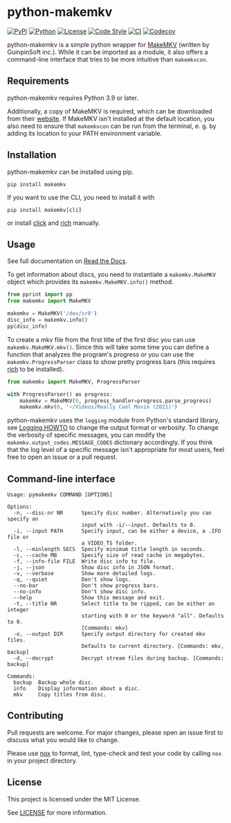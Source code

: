 # python-makemkv

[![PyPI](https://img.shields.io/pypi/v/makemkv.svg?logo=pypi)](https://pypi.python.org/pypi/makemkv)
[![Python](https://img.shields.io/pypi/pyversions/makemkv.svg?logo=python)](https://pypi.python.org/pypi/makemkv)
[![License](https://img.shields.io/pypi/l/makemkv.svg)](https://pypi.python.org/pypi/makemkv)
[![Code Style](https://img.shields.io/badge/code%20style-black-black)](https://github.com/psf/black)
[![CI](https://github.com/d-k-bo/python-makemkv/actions/workflows/ci.yml/badge.svg)](https://github.com/d-k-bo/python-makemkv/actions/workflows/ci.yml)
[![Codecov](https://img.shields.io/codecov/c/github/d-k-bo/python-makemkv)](https://app.codecov.io/gh/d-k-bo/python-makemkv)

python-makemkv is a simple python wrapper for [MakeMKV](https://www.makemkv.com/) (written by
GuinpinSoft inc.). While it can be imported as a module, it also offers
a command-line interface that tries to be more intuitive than
`makemkvcon`.

## Requirements

python-makemkv requires Python 3.9 or later.

Additionally, a copy of MakeMKV is required, which can be downloaded
from their [website](https://www.makemkv.com/). If MakeMKV isn't installed at the default location, you also need to ensure
that `makemkvcon` can be run from the terminal, e. g. by adding its
location to your PATH environment variable.

## Installation

python-makemkv can be installed using pip.

```
pip install makemkv
```

If you want to use the CLI, you need to install it with

```
pip install makemkv[cli]
```

or install [click](https://github.com/pallets/click) and [rich](https://github.com/Textualize/rich) manually.

## Usage

See full documentation on [Read the
Docs](https://python-makemkv.readthedocs.io/en/latest/index.html).

To get information about discs, you need to instantiate a
`makemkv.MakeMKV` object which provides its `makemkv.MakeMKV.info()`
method.

```python
from pprint import pp
from makemkv import MakeMKV

makemkv = MakeMKV('/dev/sr0')
disc_info = makemkv.info()
pp(disc_info)

```

To create a mkv file from the first title of the first disc you can use
`makemkv.MakeMKV.mkv()`. Since this will take some time you can define a
function that analyzes the program\'s progress or you can use the
`makemkv.ProgressParser` class to show pretty progress bars
(this requires [rich](https://github.com/Textualize/rich) to be installed).

```python
from makemkv import MakeMKV, ProgressParser

with ProgressParser() as progress:
    makemkv = MakeMKV(0, progress_handler=progress.parse_progress)
    makemkv.mkv(0, '~/Videos/Really Cool Movie (2021)')
```

python-makemkv uses the `logging` module from Python's standard library,
see [Logging HOWTO](https://docs.python.org/3/howto/logging.html) to change
the output format or verbosity. To change the verbosity of specific
messages, you can modify the `makemkv.output_codes.MESSAGE_CODES`
dictionary accordingly. If you think that the log level of a specific
message isn't appropriate for most users, feel free to open an issue or a
pull request.

## Command-line interface

```
Usage: pymakemkv COMMAND [OPTIONS]

Options:
  -n, --disc-nr NR      Specify disc number. Alternatively you can specify an
                        input with -i/--input. Defaults to 0.
  -i, --input PATH      Specify input, can be either a device, a .IFO file or
                        a VIDEO_TS folder.
  -l, --minlength SECS  Specify minimum title length in seconds.
  -c, --cache MB        Specify size of read cache in megabytes.
  -f, --info-file FILE  Write disc info to file.
  -j, --json            Show disc info in JSON format.
  -v, --verbose         Show more detailed logs.
  -q, --quiet           Don't show logs.
  --no-bar              Don't show progress bars.
  --no-info             Don't show disc info.
  --help                Show this message and exit.
  -t, --title NR        Select title to be ripped, can be either an integer
                        starting with 0 or the keyword "all". Defaults to 0.
                        [Commands: mkv]
  -o, --output DIR      Specify output directory for created mkv files.
                        Defaults to current directory. [Commands: mkv, backup]
  -d, --decrypt         Decrypt stream files during backup. [Commands: backup]

Commands:
  backup  Backup whole disc.
  info    Display information about a disc.
  mkv     Copy titles from disc.
```

## Contributing

Pull requests are welcome. For major changes, please open an issue first to discuss what you would like to change.

Please use [nox](https://nox.thea.codes/en/stable/tutorial.html) to format, lint, type-check and test your code by calling `nox` in your project directory.

## License

This project is licensed under the MIT License.

See [LICENSE](LICENSE) for more information.
